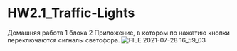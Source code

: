


# HW2.1_Traffic-Lights
Домашняя работа 1 блока 2
Приложение, в котором по нажатию кнопки переключаются сигналы светофора.
![FILE 2021-07-28 16_59_03](https://user-images.githubusercontent.com/82398252/127335946-b3af5e3b-8b82-480c-a018-b61b060cd294.gif)


